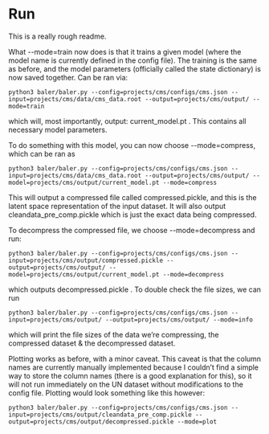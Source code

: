 # Run

This is a really rough readme.

What --mode=train now does is that it trains a given model (where the model name is currently defined in the config file). The training is the same as before, and the model parameters (officially called the state dictionary) is now saved together. Can be ran via:

`python3 baler/baler.py --config=projects/cms/configs/cms.json --input=projects/cms/data/cms_data.root --output=projects/cms/output/ --mode=train`

which will, most importantly, output: current_model.pt . This contains all necessary model parameters.

To do something with this model, you can now choose --mode=compress, which can be ran as

`python3 baler/baler.py --config=projects/cms/configs/cms.json --input=projects/cms/data/cms_data.root --output=projects/cms/output/ --model=projects/cms/output/current_model.pt --mode=compress`

This will output a compressed file called compressed.pickle, and this is the latent space representation of the input dataset. It will also output cleandata_pre_comp.pickle which is just the exact data being compressed.

To decompress the compressed file, we choose --mode=decompress and run:

`python3 baler/baler.py --config=projects/cms/configs/cms.json --input=projects/cms/output/compressed.pickle --output=projects/cms/output/ --model=projects/cms/output/current_model.pt --mode=decompress`

which outputs decompressed.pickle . To double check the file sizes, we can run

`python3 baler/baler.py --config=projects/cms/configs/cms.json --input=projects/cms/output/ --output=projects/cms/output/ --mode=info`

which will print the file sizes of the data we’re compressing, the compressed dataset & the decompressed dataset.

Plotting works as before, with a minor caveat. This caveat is that the column names are currently manually implemented because I couldn’t find a simple way to store the column names (there is a good explanation for this), so it will not run immediately on the UN dataset without modifications to the config file. Plotting would look something like this however:

`python3 baler/baler.py --config=projects/cms/configs/cms.json --input=projects/cms/output/cleandata_pre_comp.pickle --output=projects/cms/output/decompressed.pickle --mode=plot`
